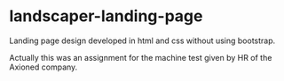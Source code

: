 # landscaper-landing-page
Landing page design developed in html and css without using bootstrap.

Actually this was an assignment for the machine test given by HR of the Axioned company. 
